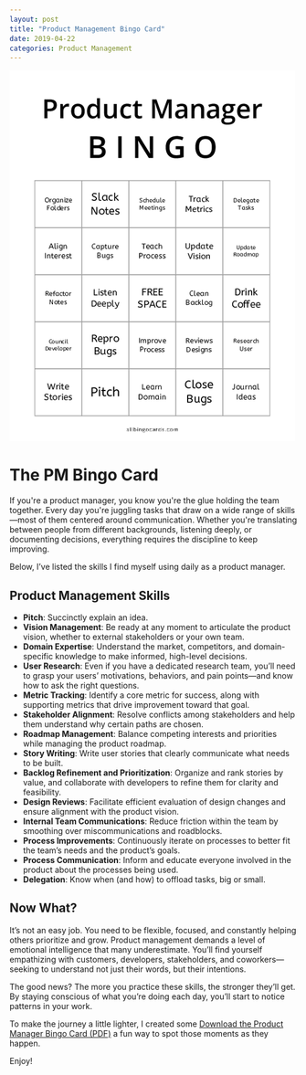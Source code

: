 ```yaml
---
layout: post
title: "Product Management Bingo Card"
date: 2019-04-22
categories: Product Management
---
```

![Digital Twin](/assets/images/product_manager_bingo.png)

# The PM Bingo Card

If you're a product manager, you know you're the glue holding the team together. Every day you're juggling tasks that draw on a wide range of skills—most of them centered around communication. Whether you're translating between people from different backgrounds, listening deeply, or documenting decisions, everything requires the discipline to keep improving.

Below, I’ve listed the skills I find myself using daily as a product manager.

## Product Management Skills

- **Pitch**: Succinctly explain an idea.
- **Vision Management**: Be ready at any moment to articulate the product vision, whether to external stakeholders or your own team.
- **Domain Expertise**: Understand the market, competitors, and domain-specific knowledge to make informed, high-level decisions.
- **User Research**: Even if you have a dedicated research team, you’ll need to grasp your users’ motivations, behaviors, and pain points—and know how to ask the right questions.
- **Metric Tracking**: Identify a core metric for success, along with supporting metrics that drive improvement toward that goal.
- **Stakeholder Alignment**: Resolve conflicts among stakeholders and help them understand why certain paths are chosen.
- **Roadmap Management**: Balance competing interests and priorities while managing the product roadmap.
- **Story Writing**: Write user stories that clearly communicate what needs to be built.
- **Backlog Refinement and Prioritization**: Organize and rank stories by value, and collaborate with developers to refine them for clarity and feasibility.
- **Design Reviews**: Facilitate efficient evaluation of design changes and ensure alignment with the product vision.
- **Internal Team Communications**: Reduce friction within the team by smoothing over miscommunications and roadblocks.
- **Process Improvements**: Continuously iterate on processes to better fit the team’s needs and the product’s goals.
- **Process Communication**: Inform and educate everyone involved in the product about the processes being used.
- **Delegation**: Know when (and how) to offload tasks, big or small.

## Now What?

It’s not an easy job. You need to be flexible, focused, and constantly helping others prioritize and grow. Product management demands a level of emotional intelligence that many underestimate. You’ll find yourself empathizing with customers, developers, stakeholders, and coworkers—seeking to understand not just their words, but their intentions.

The good news? The more you practice these skills, the stronger they’ll get. By staying conscious of what you’re doing each day, you’ll start to notice patterns in your work.

To make the journey a little lighter, I created some [Download the Product Manager Bingo Card (PDF)](/assets/downloads/product_manager_bingo.pdf)
a fun way to spot those moments as they happen.

Enjoy!
